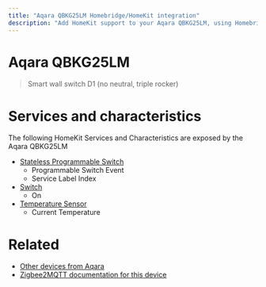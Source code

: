 ```yaml
---
title: "Aqara QBKG25LM Homebridge/HomeKit integration"
description: "Add HomeKit support to your Aqara QBKG25LM, using Homebridge, Zigbee2MQTT and homebridge-z2m."
---
```

<!---
This file has been GENERATED using src/docgen/docgen.ts
DO NOT EDIT THIS FILE MANUALLY!
-->
# Aqara QBKG25LM
> Smart wall switch D1 (no neutral, triple rocker)


# Services and characteristics
The following HomeKit Services and Characteristics are exposed by
the Aqara QBKG25LM

* [Stateless Programmable Switch](../../action.md)
  * Programmable Switch Event
  * Service Label Index
* [Switch](../../switch.md)
  * On
* [Temperature Sensor](../../sensors.md)
  * Current Temperature


# Related
* [Other devices from Aqara](../index.md#aqara)
* [Zigbee2MQTT documentation for this device](https://www.zigbee2mqtt.io/devices/QBKG25LM.html)